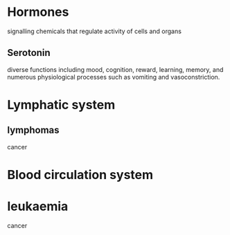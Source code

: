 # Hormones
signalling chemicals that regulate activity of cells and organs
## Serotonin
diverse functions including mood, cognition, reward, learning, memory, and numerous physiological processes such as vomiting and vasoconstriction.
# Lymphatic system
## lymphomas
cancer
# Blood circulation system
# leukaemia
cancer